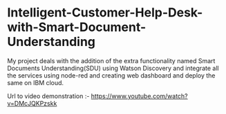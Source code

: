 # Intelligent-Customer-Help-Desk-with-Smart-Document-Understanding
My project deals with the addition of the extra functionality named Smart Documents Understanding(SDU) using Watson Discovery and integrate all the services using node-red and creating web dashboard and deploy the same on IBM cloud.

Url to video demonstration :- https://www.youtube.com/watch?v=DMcJQKPzskk

